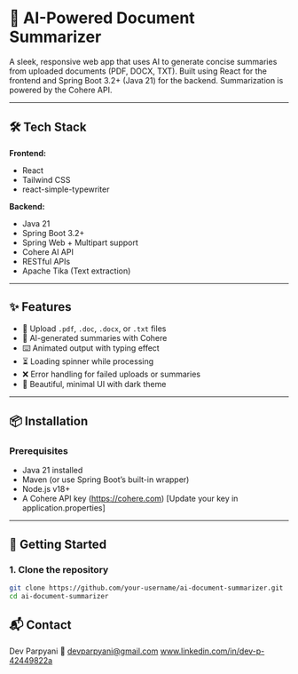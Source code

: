 # 🧠 AI-Powered Document Summarizer

A sleek, responsive web app that uses AI to generate concise summaries from uploaded documents (PDF, DOCX, TXT). Built using React for the frontend and Spring Boot 3.2+ (Java 21) for the backend. Summarization is powered by the Cohere API.

---

## 🛠️ Tech Stack

**Frontend:**

- React
- Tailwind CSS
- react-simple-typewriter

**Backend:**

- Java 21
- Spring Boot 3.2+
- Spring Web + Multipart support
- Cohere AI API
- RESTful APIs
- Apache Tika (Text extraction)

---

## ✨ Features

- 📄 Upload `.pdf`, `.doc`, `.docx`, or `.txt` files
- 🤖 AI-generated summaries with Cohere
- ⌨️ Animated output with typing effect
- ⏳ Loading spinner while processing
- ❌ Error handling for failed uploads or summaries
- 🎨 Beautiful, minimal UI with dark theme

---

## 📦 Installation

### Prerequisites

- Java 21 installed
- Maven (or use Spring Boot’s built-in wrapper)
- Node.js v18+
- A Cohere API key (https://cohere.com) [Update your key in application.properties]

---

## 🚀 Getting Started

### 1. Clone the repository

```bash
git clone https://github.com/your-username/ai-document-summarizer.git
cd ai-document-summarizer
```

## 📬 Contact

Dev Parpyani
📧 devparpyani@gmail.com
www.linkedin.com/in/dev-p-42449822a
